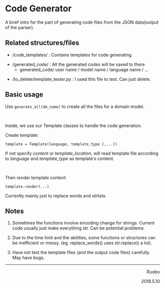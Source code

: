# Code Generator

A brief intro for the part of generating code files from the JSON data(output of the parser).

## Related structures/files

* /code_templates/ : Contains templates for code generating

+ /generated_code/ : All the generated codes will be saved to there
  - generated_code/ user name / model name / language name / ...

* /to_delete/template_tester.py : I used this file to test. Can just delete.

## Basic usage

Use
``generate_all(dm_name)``
to create all the files for a domain model.

<br>

Inside, we use our Template classes to handle the code generation.

Create template:

```
template = Template(language, template_type [,...])
```

If not specify *content* or *template_location*,
will read template file according to *language* and *template_type* as template's content.

<br>

Then render template content:
```
template.render(...)
```
Currently mainly just to replace words and strlists.

## Notes

1. Sometimes the functions involve encoding change for strings.
Current code usually just make everything str. Can be potential problems.

2. Due to the time limit and the abilities, some functions or structures can be inefficient or messy.
(eg. replace_words() uses str.replace() a lot).

3. Have not test the template files (and the output code files) carefully.
 May have bugs.

---

<p align="right">Ruobo</p>
<p align="right">2018.5.10</p>

